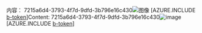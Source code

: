 <span data-ttu-id="7542d-101">内容： 7215a6d4-3793-4f7d-9dfd-3b796e16c430![图像](91f40f19-92a1-4f7f-87ba-d75d1d7864ff.png)
[AZURE.INCLUDE [b-token](1af79ea5-3159-4de6-b0d5-58e28b90229c.md)]</span><span class="sxs-lookup"><span data-stu-id="7542d-101">Content: 7215a6d4-3793-4f7d-9dfd-3b796e16c430![image](91f40f19-92a1-4f7f-87ba-d75d1d7864ff.png)
[AZURE.INCLUDE [b-token](1af79ea5-3159-4de6-b0d5-58e28b90229c.md)]</span></span>
